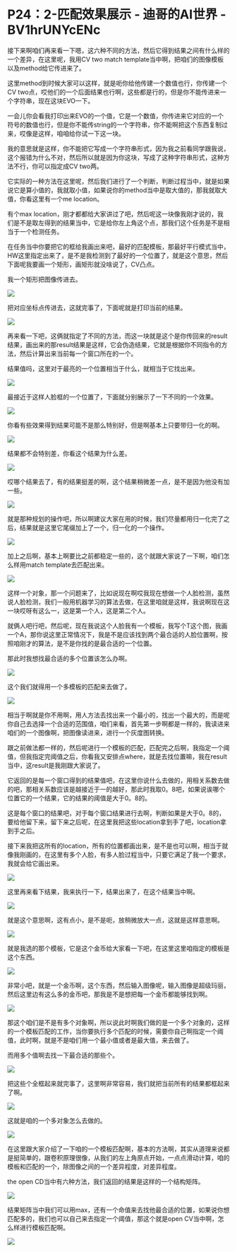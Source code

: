 # P24：2-匹配效果展示 - 迪哥的AI世界 - BV1hrUNYcENc

接下来啊咱们再来看一下嗯，这六种不同的方法，然后它得到结果之间有什么样的一个差异，在这里呢，我用CV two match template当中啊，把咱们的图像模板以及method给它传进来了。

这里method到时候大家可以这样，就是呃你给他传建一个数值也行，你传建一个CV two点，哎他们的一个后面结果也行啊，这些都是行的，但是你不能传进来一个字符串，现在这块EVO一下。

一会儿你会看我打印出来EVO的一个值，它是一个数值，你传进来它对应的一个符号的数值也行，但是你不能传string的一个字符串，你不能啊把这个东西复制过来，哎像是这样，咱咱给你试一下这一块。

我的意思就是这样，你不能把它写成一个字符串形式，因为我之前看同学跟我说，这个报错为什么不对，然后所以就是因为你这块，写成了这种字符串形式，这种方法不行，你可以指定成CV two两。

它实际的一种方法在这里呢，然后我们进行了一个判断，判断过程当中，就是如果说它是算小值的，我就取小值，如果说你的method当中是取大值的，那我就取大值，你看这里有一个me location。

有个max location，刚才都都给大家讲过了吧，然后呢这一块像我刚才说的，我们是不是取左得到的结果当中，它是给你左上角这个点，那我们这个任务是不是相当于一个检测任务。

在任务当中你要把它的框给我画出来吧，最好的匹配模板，那最好平行模式当中，HW这里指定出来了，是不是我检测到了最好的一个位置了，就是这个意思，然后下面呢我要画一个矩形，画矩形就没啥说了，CV凸点。

我一个矩形把图像传进去。

![](img/f0d0ea371a5719703e00e64a79418a31_1.png)

把对应坐标点传进去，这就完事了，下面呢就是打印当前的结果。

![](img/f0d0ea371a5719703e00e64a79418a31_3.png)

再来看一下吧，这俩就指定了不同的方法，而这一块就是这个是你传回来的result结果，画出来的那result结果是这样，它会伪造结果，它就是根据你不同指令的方法，然后计算出来当前每一个窗口所在的一个。

结果值吗，这里对于最亮的一个位置相当于什么，就相当于它找出来。

![](img/f0d0ea371a5719703e00e64a79418a31_5.png)

最接近于这样人脸框的一个位置了，下面就分别展示了一下不同的一个效果。

![](img/f0d0ea371a5719703e00e64a79418a31_7.png)

你看有些效果得到结果可能不是那么特别好，但是啊基本上只要带归一化的啊。

![](img/f0d0ea371a5719703e00e64a79418a31_9.png)

结果都不会特别差，你看这个结果为什么差。

![](img/f0d0ea371a5719703e00e64a79418a31_11.png)

哎哪个结果去了，有的结果挺差的啊，这个结果稍微差一点，是不是因为他没有加一些。

![](img/f0d0ea371a5719703e00e64a79418a31_13.png)

就是那种规划的操作吧，所以啊建议大家在用的时候，我们尽量都用归一化完了之后，结果就是这里它尾缀加上了一个，归一化的一个操作。



![](img/f0d0ea371a5719703e00e64a79418a31_15.png)

加上之后啊，基本上啊要比之前都稳定一些的，这个就跟大家说了一下啊，咱们怎么样用match template去匹配出来。



![](img/f0d0ea371a5719703e00e64a79418a31_17.png)

这样一个对象，那一个问题来了，比如说现在啊哎我现在想做一个人脸检测，虽然说人脸检测，我们一般用机器学习的算法去做，在这里咱就是这样，我说啊现在这一块哎呀有这么一，这是第一个人，这是第二个人。

就俩人吧行吧，然后呢，现在我说这个人脸我有一个模板，我写个T这个图，我画一个A，那你说这里正常情况下，我是不是应该找到两个最合适的人脸位置啊，按照咱刚才的算法，是不是你找的是最合适的一个位置。

那此时我想找最合适的多个位置该怎么办啊。

![](img/f0d0ea371a5719703e00e64a79418a31_19.png)

这个我们就得用一个多模板的匹配来去做了。

![](img/f0d0ea371a5719703e00e64a79418a31_21.png)

相当于啊就是你不用啊，用人方法去找出来一个最小的，找出一个最大的，而是呢你自己去选择一个合适的范围值，咱们来看，首先第一步啊都是一样的，我读进来咱们的一个图像啊，把图像读进来，进行一个灰度图转换。

跟之前做法都一样的，然后呢进行一个模板的匹配，匹配完之后啊，我指定一个阈值，但我指定完阈值之后，你看我又安排点where，就是去找位置嘛，我在result当中，这result是我刚跟大家说了。

它返回的是每一个窗口得到的结果值吧，在这里你说什么去做的，用相关系数去做的吧，那相关系数应该是越接近于一的越好，那此时我取0。8吧，如果说诶哪个位置它的一个结果，它的结果的阈值是大于0。8的。

这是每个窗口的结果吧，对于每个窗口结果进行去啊，判断如果是大于0。8的，要给他留下来，留下来之后呢，在这里我把这些location拿到手了吧，location拿到手之后。

接下来我把这所有的location，所有的位置都画出来，是不是也可以啊，相当于就像我刚画的，在这里有多个人脸，有多人脸过程当中，只要它满足了我一个要求，我就会给它画出来。



![](img/f0d0ea371a5719703e00e64a79418a31_23.png)

这里再来看下结果，我来执行一下，结果出来了，在这个结果当中啊。

![](img/f0d0ea371a5719703e00e64a79418a31_25.png)

就是这个意思啊，这有点小，是不是呃，放稍微放大一点，这就是这样意思啊。

![](img/f0d0ea371a5719703e00e64a79418a31_27.png)

就是我选的那个模板，它是这个金币给大家看一下吧，在这里这里咱指定的模板是这个东西。

![](img/f0d0ea371a5719703e00e64a79418a31_29.png)

非常小吧，就是一个金币啊，这个东西，然后输入图像呢，输入图像是超级玛丽，然后这里边有这么多的金币吧，那我是不是想把每一个金币都能够找到啊。



![](img/f0d0ea371a5719703e00e64a79418a31_31.png)

那这个咱们是不是有多个对象啊，所以说此时啊我们做的是一个多个对象的，这样的一个模板匹配的工作，当你要执行多个匹配的时候，需要你自己啊指定一个阈值，此时啊，就是不是咱们用一个最小值或者是最大值，来去做了。

而用多个值啊去找一下最合适的那些个。

![](img/f0d0ea371a5719703e00e64a79418a31_33.png)

把这些个全框起来就完事了，这里啊非常容易，我们就把当前所有的结果都框起来了啊。

![](img/f0d0ea371a5719703e00e64a79418a31_35.png)

这就是咱的一个多对象怎么去做的。

![](img/f0d0ea371a5719703e00e64a79418a31_37.png)

在这里跟大家介绍了一下咱的一个模板匹配啊，基本的方法啊，其实从道理来说都是挺简单的，跟卷积原理很像，从我们的左上角原点开始，一点点滑动计算，咱的模板和匹配的一个，除图像之间的一个差异程度，对差异程度。

the open CD当中有六种方法，我们返回的结果是这样的一个结构矩阵。

![](img/f0d0ea371a5719703e00e64a79418a31_39.png)

结果矩阵当中我们可以用max，还有一个命值来去找他最合适的位置，如果说你想匹配多的，我们也可以自己来去指定一个阈值，那这个就是open CV当中啊，怎么样进行模板匹配啊。



![](img/f0d0ea371a5719703e00e64a79418a31_41.png)